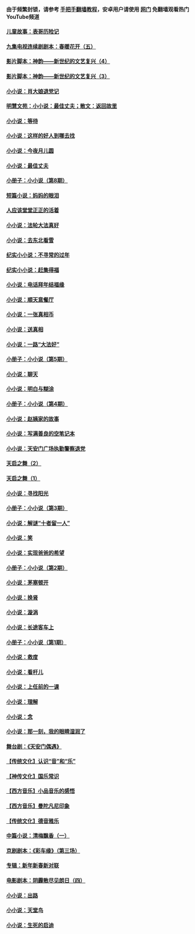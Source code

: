 #### 由于频繁封锁，请参考 [手把手翻墙教程](https://github.com/gfw-breaker/guides/wiki/)，安卓用户请使用 [网门](https://github.com/gfw-breaker/nogfw/blob/master/dl.md?t=06100701) 免翻墙观看热门YouTube频道 

#### [儿童故事：表哥历险记](../pages/328/383535.md?t=06100701) 

#### [九集电视连续剧剧本：春暖花开（五）](../pages/328/275919.md?t=06100701) 

#### [影片脚本：神韵——新世纪的文艺复兴（4）](../pages/328/266089.md?t=06100701) 

#### [影片脚本：神韵——新世纪的文艺复兴（3）](../pages/328/266087.md?t=06100701) 

#### [小小说：肖大娘退党记](../pages/328/239807.md?t=06100701) 

#### [明慧文苑：小小说：最佳丈夫；散文：返回故里](../pages/328/3439.md?t=06100701) 

#### [小小说：等待](../pages/328/223927.md?t=06100701) 

#### [小小说：这样的好人到哪去找](../pages/328/209396.md?t=06100701) 

#### [小小说：今夜月儿圆](../pages/328/193588.md?t=06100701) 

#### [小小说：最佳丈夫](../pages/328/190938.md?t=06100701) 

#### [小册子：小小说（第8期）](../pages/328/188202.md?t=06100701) 

#### [短篇小说：妈妈的眼泪](../pages/328/187712.md?t=06100701) 

#### [人应该堂堂正正的活着](../pages/328/182430.md?t=06100701) 

#### [小小说：法轮大法真好](../pages/328/174669.md?t=06100701) 

#### [小小说：去东北看雪](../pages/328/173882.md?t=06100701) 

#### [纪实小小说：不寻常的过年](../pages/328/173187.md?t=06100701) 

#### [纪实小小说：赶集得福](../pages/328/172652.md?t=06100701) 

#### [小小说：电话拜年结福缘](../pages/328/172533.md?t=06100701) 

#### [小小说：顺天意餐厅](../pages/328/170182.md?t=06100701) 

#### [小小说：一张真相币](../pages/328/169410.md?t=06100701) 

#### [小小说：送真相](../pages/328/166713.md?t=06100701) 

#### [小小说：一路“大法好”](../pages/328/162016.md?t=06100701) 

#### [小册子：小小说（第5期）](../pages/328/161131.md?t=06100701) 

#### [小小说：聊天](../pages/328/159640.md?t=06100701) 

#### [小小说：明白与糊涂](../pages/328/158101.md?t=06100701) 

#### [小册子：小小说（第4期）](../pages/328/158006.md?t=06100701) 

#### [小小说：赵姨家的故事](../pages/328/157843.md?t=06100701) 

#### [小小说：写满善良的空笔记本](../pages/328/157382.md?t=06100701) 

#### [小小说：天安门广场执勤警察退党](../pages/328/156982.md?t=06100701) 

#### [天启之舞（2）](../pages/328/153440.md?t=06100701) 

#### [天启之舞（1）](../pages/328/153439.md?t=06100701) 

#### [小小说：寻找阳光](../pages/328/153065.md?t=06100701) 

#### [小册子：小小说（第3期）](../pages/328/151715.md?t=06100701) 

#### [小小说：解谜“十者留一人”](../pages/328/148967.md?t=06100701) 

#### [小小说：笑](../pages/328/148905.md?t=06100701) 

#### [小小说：实现爸爸的希望](../pages/328/148096.md?t=06100701) 

#### [小册子：小小说（第2期）](../pages/328/147214.md?t=06100701) 

#### [小小说：茅塞顿开](../pages/328/147030.md?t=06100701) 

#### [小小说：换肾](../pages/328/146770.md?t=06100701) 

#### [小小说：漩涡](../pages/328/146683.md?t=06100701) 

#### [小小说：长途客车上](../pages/328/145076.md?t=06100701) 

#### [小册子：小小说（第1期）](../pages/328/143963.md?t=06100701) 

#### [小小说：救度](../pages/328/143927.md?t=06100701) 

#### [小小说：看杆儿](../pages/328/142137.md?t=06100701) 

#### [小小说：上任前的一课](../pages/328/140808.md?t=06100701) 

#### [小小说：理解](../pages/328/140476.md?t=06100701) 

#### [小小说：念](../pages/328/139513.md?t=06100701) 

#### [小小说：那一刻，我的眼睛湿润了](../pages/328/138476.md?t=06100701) 

#### [舞台剧：《天安门偶遇》](../pages/328/117155.md?t=06100701) 

#### [【传统文化】认识“音”和“乐”](../pages/328/108667.md?t=06100701) 

#### [【神传文化】国乐常识](../pages/328/104225.md?t=06100701) 

#### [【西方音乐】小品音乐的感悟](../pages/328/102924.md?t=06100701) 

#### [【西方音乐】曼陀凡尼印象](../pages/328/102922.md?t=06100701) 

#### [【传统文化】德音雅乐](../pages/328/102923.md?t=06100701) 

#### [中篇小说：清梅飘香（一）](../pages/328/101058.md?t=06100701) 

#### [京剧剧本：《彩车缘》（第三场）](../pages/328/96434.md?t=06100701) 

#### [专辑：新年新春新对联](../pages/328/94991.md?t=06100701) 

#### [电影剧本：阴霾散尽见朗日（四）](../pages/328/87081.md?t=06100701) 

#### [小小说：出路](../pages/328/84848.md?t=06100701) 

#### [小小说：天堂鸟](../pages/328/83084.md?t=06100701) 

#### [小小说：生死的启迪](../pages/328/70977.md?t=06100701) 

